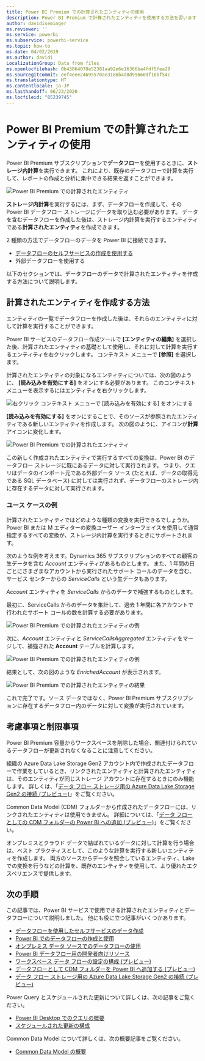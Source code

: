 ```yaml
---
title: Power BI Premium での計算されたエンティティの使用
description: Power BI Premium で計算されたエンティティを使用する方法を習います
author: davidiseminger
ms.reviewer: ''
ms.service: powerbi
ms.subservice: powerbi-service
ms.topic: how-to
ms.date: 04/02/2019
ms.author: davidi
LocalizationGroup: Data from files
ms.openlocfilehash: 0b43864078e52381aa92e6e16366ba4fdf5fea29
ms.sourcegitcommit: eef4eee24695570ae3186b4d8d99660df16bf54c
ms.translationtype: HT
ms.contentlocale: ja-JP
ms.lasthandoff: 06/23/2020
ms.locfileid: "85239745"
---
```

# <a name="using-computed-entities-on-power-bi-premium"></a>Power BI Premium での計算されたエンティティの使用

Power BI Premium サブスクリプションで**データフロー**を使用するときに、**ストレージ内計算**を実行できます。 これにより、既存のデータフローで計算を実行して、レポートの作成と分析に集中できる結果を返すことができます。 

![Power BI Premium での計算されたエンティティ](media/service-dataflows-computed-entities-premium/computed-entities-premium_00.png)

**ストレージ内計算**を実行するには、まず、データフローを作成して、その Power BI データフロー ストレージにデータを取り込む必要があります。 データを含むデータフローを作成した後は、ストレージ内計算を実行するエンティティである**計算されたエンティティ**を作成できます。 

2 種類の方法でデータフローのデータを Power BI に接続できます。

* [データフローのセルフサービスの作成を使用する](service-dataflows-create-use.md)
* 外部データフローを使用する

以下のセクションでは、データフローのデータで計算されたエンティティを作成する方法について説明します。

## <a name="how-to-create-computed-entities"></a>計算されたエンティティを作成する方法 

エンティティの一覧でデータフローを作成した後は、それらのエンティティに対して計算を実行することができます。

Power BI サービスのデータフロー作成ツールで **[エンティティの編集]** を選択した後、計算されたエンティティの基礎として使用し、それに対して計算を実行するエンティティを右クリックします。 コンテキスト メニューで **[参照]** を選択します。

計算されたエンティティの対象になるエンティティについては、次の図のように、 **[読み込みを有効にする]** をオンにする必要があります。 このコンテキスト メニューを表示するにはエンティティを右クリックします。

![右クリック コンテキスト メニューで [読み込みを有効にする] をオンにする](media/service-dataflows-computed-entities-premium/computed-entities-premium_01.png)

**[読み込みを有効にする]** をオンにすることで、そのソースが参照されたエンティティである新しいエンティティを作成します。 次の図のように、アイコンが**計算**アイコンに変化します。

![Power BI Premium での計算されたエンティティ](media/service-dataflows-computed-entities-premium/computed-entities-premium_00.png)

この新しく作成されたエンティティで実行するすべての変換は、Power BI のデータフロー ストレージに既にあるデータに対して実行されます。 つまり、クエリはデータのインポート元である外部データ ソース (たとえば、データの取得元である SQL データベース) に対しては実行されず、データフローのストレージ内に存在するデータに対して実行されます。

### <a name="example-use-cases"></a>ユース ケースの例
計算されたエンティティではどのような種類の変換を実行できるでしょうか。 Power BI または M エディターの変換ユーザー インターフェイスを使用して通常指定するすべての変換が、ストレージ内計算を実行するときにサポートされます。 

次のような例を考えます。Dynamics 365 サブスクリプションのすべての顧客の生データを含む *Account* エンティティがあるものとします。 また、1 年間の日ごとにさまざまなアカウントから実行されたサポート コールのデータを含む、サービス センターからの *ServiceCalls* という生データもあります。

*Account* エンティティを *ServiceCalls* からのデータで補強するものとします。 

最初に、ServiceCalls からのデータを集計して、過去 1 年間に各アカウントで行われたサポート コールの数を計算する必要があります。 

![Power BI Premium での計算されたエンティティの例](media/service-dataflows-computed-entities-premium/computed-entities-premium_02.png)

次に、*Account* エンティティと *ServiceCallsAggregated* エンティティをマージして、補強された **Account** テーブルを計算します。

![Power BI Premium での計算されたエンティティの例](media/service-dataflows-computed-entities-premium/computed-entities-premium_03.png)

結果として、次の図のような *EnrichedAccount* が表示されます。

![Power BI Premium での計算されたエンティティの結果](media/service-dataflows-computed-entities-premium/computed-entities-premium_04.png)

これで完了です。ソース データではなく、Power BI Premium サブスクリプションに存在するデータフロー内のデータに対して変換が実行されています。

## <a name="considerations-and-limitations"></a>考慮事項と制限事項

Power BI Premium 容量からワークスペースを削除した場合、関連付けられているデータフローが更新されなくなることに注意してください。 

組織の Azure Data Lake Storage Gen2 アカウント内で作成されたデータフローで作業をしているとき、リンクされたエンティティと計算されたエンティティは、そのエンティティが同じストレージ アカウントに存在するときにのみ機能します。 詳しくは、「[データ フロー ストレージ用の Azure Data Lake Storage Gen2 の接続 (プレビュー)](service-dataflows-connect-azure-data-lake-storage-gen2.md)」をご覧ください。

Common Data Model (CDM) フォルダーから作成されたデータフローには、リンクされたエンティティは使用できません。 詳細については、「[データ フロー としての CDM フォルダーの Power BI への追加 (プレビュー)](service-dataflows-add-cdm-folder.md)」をご覧ください。

オンプレミスとクラウド データで結ばれているデータに対して計算を行う場合は、ベスト プラクティスとして、このような計算を実行する新しいエンティティを作成します。 両方のソースからデータを照会しているエンティティ、Lake での変換を行うなどの計算を、既存のエンティティを使用して、より優れたエクスペリエンスで提供します。

## <a name="next-steps"></a>次の手順

この記事では、Power BI サービスで使用できる計算されたエンティティとデータフローについて説明しました。 他にも役に立つ記事がいくつかあります。

* [データフローを使用したセルフサービスのデータ作成](service-dataflows-overview.md)
* [Power BI でのデータフローの作成と使用](service-dataflows-create-use.md)
* [オンプレミス データ ソースでのデータフローの使用](service-dataflows-on-premises-gateways.md)
* [Power BI データフロー用の開発者向けリソース](service-dataflows-developer-resources.md)
* [ワークスペース データ フローの設定の構成 (プレビュー)](service-dataflows-configure-workspace-storage-settings.md)
* [データフローとして CDM フォルダーを Power BI へ追加する (プレビュー)](service-dataflows-add-cdm-folder.md)
* [データ フロー ストレージ用の Azure Data Lake Storage Gen2 の接続 (プレビュー)](service-dataflows-connect-azure-data-lake-storage-gen2.md)

Power Query とスケジュールされた更新について詳しくは、次の記事をご覧ください。
* [Power BI Desktop でのクエリの概要](desktop-query-overview.md)
* [スケジュールされた更新の構成](../connect-data/refresh-scheduled-refresh.md)

Common Data Model について詳しくは、次の概要記事をご覧ください。
* [Common Data Model の概要](https://docs.microsoft.com/powerapps/common-data-model/overview)
